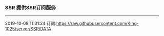 ### SSR 提供SSR订阅服务
---
2019-10-08 11:31:24 订阅:https://raw.githubusercontent.com/King-1025/server/SSR/DATA
